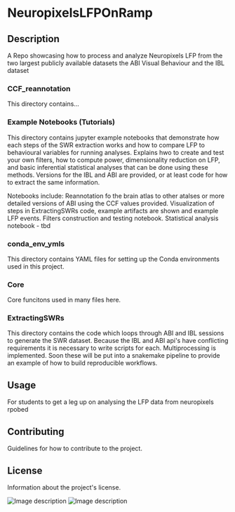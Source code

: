 # NeuropixelsLFPOnRamp

## Description
A Repo showcasing how to process and analyze Neuropixels LFP from the two largest publicly available datasets the ABI Visual Behaviour and the IBL dataset

### CCF_reannotation
This directory contains...

### Example Notebooks (Tutorials)
This directory contains jupyter example notebooks that demonstrate how each steps of the SWR extraction works and how to compare LFP to behavioural variables for running analyses.  Explains hwo to create and test your own filters, how to compute power, dimensionality reduction on LFP, and basic inferential statistical analyses that can be done using these methods.  Versions for the IBL and ABI are provided, or at least code for how to extract the same information.

Notebooks include: 
    Reannotation fo the brain atlas to other atalses or more detailed versions of ABI using the CCF values provided.
    Visualization of steps in ExtractingSWRs code, example artifacts are shown and example LFP events.
    Filters construction and testing notebook.
    Statistical analysis notebook - tbd

### conda_env_ymls
This directory contains YAML files for setting up the Conda environments used in this project.

### Core
Core funcitons used in many files here.

### ExtractingSWRs
This directory contains the code which loops through ABI and IBL sessions to generate the SWR dataset.  Because the IBL and ABI api's have conflicting requirements it is necessary to write scripts for each.  Multiprocessing is implemented.  Soon these will be put into a snakemake pipeline to provide an example of how to build reproducible workflows.

## Usage
For students to get a leg up on analysing the LFP data from neuropixels rpobed

## Contributing
Guidelines for how to contribute to the project.

## License
Information about the project's license.

![Image description]('/home/acampbell/NeuropixelsLFPOnRamp/Images/neurons.png')
![Image description]('/home/acampbell/NeuropixelsLFPOnRamp/Images/nplfptrace.png')